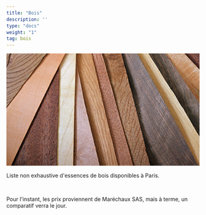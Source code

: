 ```yaml
---
title: "Bois"
description: ''
type: "docs"
weight: "1"
tag: bois
---
```

![image](essences-bois.jpg?width=500px)

Liste non exhaustive d'essences de bois disponibles à Paris.

<br>

Pour l'instant, les prix proviennent de Maréchaux SAS, mais à terme, un comparatif verra le jour.